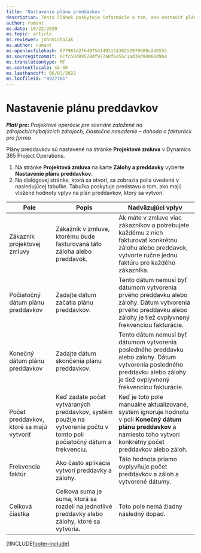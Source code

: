 ```yaml
---
title: 'Nastavenie plánu preddavkov '
description: Tento článok poskytuje informácie o tom, ako nastaviť plán preddavkov v Project Operations.
author: rumant
ms.date: 10/22/2020
ms.topic: article
ms.reviewer: johnmichalak
ms.author: rumant
ms.openlocfilehash: 077961d2f649754149315438252970609c246555
ms.sourcegitcommit: 6cfc50d89528df977a8f6a55c1ad39d99800d9b4
ms.translationtype: MT
ms.contentlocale: sk-SK
ms.lasthandoff: 06/03/2022
ms.locfileid: "8927761"
---
```

# <a name="set-up-a-retainer-schedule"></a>Nastavenie plánu preddavkov 

_**Platí pre:** Projektové operácie pre scenáre založené na zdrojoch/chýbajúcich zdrojoch, čiastočné nasadenie – dohoda o fakturácii pro forma_

Plány preddavkov sú nastavené na stránke **Projektové zmluva** v Dynamics 365 Project Operations.

1. Na stránke **Projektová zmluva** na karte **Zálohy a preddavky** vyberte **Nastavenie plánu preddavkov**.
2. Na dialógovej stránke, ktorá sa otvorí, sa zobrazia polia uvedené v nasledujúcej tabuľke. Tabuľka poskytuje predstavu o tom, ako majú vložené hodnoty vplyv na plán preddavkov, ktorý sa vytvorí.

| Pole | Popis | Nadväzujúci vplyv |
| --- | --- | --- |
| Zákazník projektovej zmluvy | Zákazník v zmluve, ktorému bude fakturovaná táto záloha alebo preddavok. | Ak máte v zmluve viac zákazníkov a potrebujete každému z nich fakturovať konkrétnu zálohu alebo preddavok, vytvorte ručne jednu faktúru pre každého zákazníka. |
| Počiatočný dátum plánu preddavkov | Zadajte dátum začatia plánu preddavkov. | Tento dátum nemusí byť dátumom vytvorenia prvého preddavku alebo zálohy. Dátum vytvorenia prvého preddavku alebo zálohy je tiež ovplyvnený frekvenciou fakturácie. |
| Konečný dátum plánu preddavkov | Zadajte dátum skončenia plánu preddavkov. | Tento dátum nemusí byť dátumom vytvorenia posledného preddavku alebo zálohy. Dátum vytvorenia posledného preddavku alebo zálohy je tiež ovplyvnený frekvenciou fakturácie. |
| Počet preddavkov, ktoré sa majú vytvoriť | Keď zadáte počet vytváraných preddavkov, systém použije na vytvorenie počtu v tomto poli počiatočný dátum a frekvenciu. | Keď je toto pole manuálne aktualizované, systém ignoruje hodnotu v poli **Konečný dátum plánu preddavkov** a namiesto toho vytvorí konkrétny počet preddavkov alebo záloh. |
| Frekvencia faktúr | Ako často aplikácia vytvorí preddavky a zálohy. | Táto hodnota priamo ovplyvňuje počet preddavkov a záloh a vytvorené dátumy. |
| Celková čiastka | Celková suma je suma, ktorá sa rozdelí na jednotlivé preddavky alebo zálohy, ktoré sa vytvoria. | Toto pole nemá žiadny následný dopad. |


[!INCLUDE[footer-include](../../includes/footer-banner.md)]